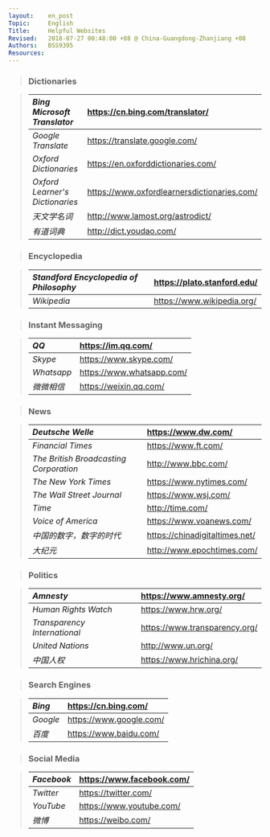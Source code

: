 ```yaml
---
layout:    en_post
Topic:     English
Title:     Helpful Websites
Revised:   2018-07-27 00:48:00 +08 @ China-Guangdong-Zhanjiang +08
Authors:   BSS9395
Resources:
---
```


> ### Dictionaries

> | *Bing Microsoft Translator*     | <https://cn.bing.com/translator/>             |
> | :------------------------------ | :-------------------------------------------- |
> | *Google Translate*              | <https://translate.google.com/>               |
> | *Oxford Dictionaries*           | <https://en.oxforddictionaries.com/>          |
> | *Oxford Learner's Dictionaries* | <https://www.oxfordlearnersdictionaries.com/> |
> | *天文学名词*                    | <http://www.lamost.org/astrodict/>            |
> | *有道词典*                      | <http://dict.youdao.com/>                     |

> ### Encyclopedia

> | *Standford Encyclopedia of Philosophy* | <https://plato.stanford.edu/> |
> | :------------------------------------- | :---------------------------- |
> | *Wikipedia*                            | <https://www.wikipedia.org/>  |

> ### Instant Messaging

> | *QQ*       | <https://im.qq.com/>        |
> | :--------- | :-------------------------- |
> | *Skype*    | <https://www.skype.com/>    |
> | *Whatsapp* | <https://www.whatsapp.com/> |
> | *微微相信* | <https://weixin.qq.com/>    |

> ### News

> | *Deutsche Welle*                       | <https://www.dw.com/>            |
> | :------------------------------------- | :------------------------------- |
> | *Financial Times*                      | <https://www.ft.com/>            |
> | *The British Broadcasting Corporation* | <http://www.bbc.com/>            |
> | *The New York Times*                   | <https://www.nytimes.com/>       |
> | *The Wall Street Journal*              | <https://www.wsj.com/>           |
> | *Time*                                 | <http://time.com/>               |
> | *Voice of America*                     | <https://www.voanews.com/>       |
> | *中国的数字，数字的时代*               | <https://chinadigitaltimes.net/> |
> | *大纪元*                               | <http://www.epochtimes.com/>     |

> ### Politics

> | *Amnesty*                    | <https://www.amnesty.org/>      |
> | :--------------------------- | :------------------------------ |
> | *Human Rights Watch*         | <https://www.hrw.org/>          |
> | *Transparency International* | <https://www.transparency.org/> |
> | *United Nations*             | <http://www.un.org/>            |
> | *中国人权*                   | <https://www.hrichina.org/>     |

> ### Search Engines

> | *Bing*   | <https://cn.bing.com/>    |
> | :------- | :------------------------ |
> | *Google* | <https://www.google.com/> |
> | *百度*   | <https://www.baidu.com/>  |

> ### Social Media

> | *Facebook* | <https://www.facebook.com/> |
> | :--------- | :-------------------------- |
> | *Twitter*  | <https://twitter.com/>      |
> | *YouTube*  | <https://www.youtube.com/>  |
> | *微博*     | <https://weibo.com/>        |